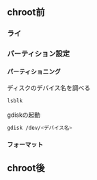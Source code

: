## chroot前
### ライ
### パーティション設定
#### パーティショニング
ディスクのデバイス名を調べる
```zsh
lsblk
```

gdiskの起動
```zsh
gdisk /dev/<デバイス名>
```
#### フォーマット

## chroot後